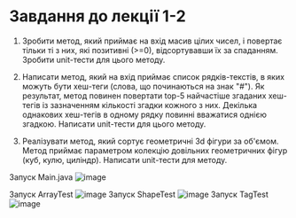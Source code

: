 # Завдання до лекції 1-2
1. Зробити метод, який приймає на вхід масив цілих чисел, і повертає тільки ті з них, які позитивні (>=0), відсортувавши їх за спаданням. Зробити unit-тести для цього методу. 

2. Написати метод, який на вхід приймає список рядків-текстів, в яких можуть бути хеш-теги (слова, що починаються на знак "#"). Як результат, метод повинен повертати top-5 найчастіше згаданих хеш-тегів із зазначенням кількості згадки кожного з них. Декілька однакових хеш-тегів в одному рядку повинні вважатися однією згадкою. Написати unit-тести для цього методу. 

3. Реалізувати метод, який сортує геометричні 3d фігури за об'ємом. Метод приймає параметром колекцію довільних геометричних фігур (куб, кулю, циліндр). Написати unit-тести для методу.

Запуск Main.java
![image](https://user-images.githubusercontent.com/75033218/201528577-09f8ef40-02aa-4d28-a933-97951747c98f.png)

Запуск ArrayTest
![image](https://user-images.githubusercontent.com/75033218/201528682-a25e6e42-4c35-40f7-9466-1aa9c9ece301.png)
Запуск ShapeTest
![image](https://user-images.githubusercontent.com/75033218/201528693-909c06ff-68dc-4a28-833c-2a449f55713d.png)
Запуск TagTest
![image](https://user-images.githubusercontent.com/75033218/201528700-f4dd721c-45c3-4408-b696-47e8dd808e54.png)
